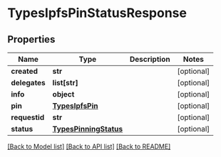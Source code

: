 # TypesIpfsPinStatusResponse

## Properties
Name | Type | Description | Notes
------------ | ------------- | ------------- | -------------
**created** | **str** |  | [optional] 
**delegates** | **list[str]** |  | [optional] 
**info** | **object** |  | [optional] 
**pin** | [**TypesIpfsPin**](TypesIpfsPin.md) |  | [optional] 
**requestid** | **str** |  | [optional] 
**status** | [**TypesPinningStatus**](TypesPinningStatus.md) |  | [optional] 

[[Back to Model list]](../README.md#documentation-for-models) [[Back to API list]](../README.md#documentation-for-api-endpoints) [[Back to README]](../README.md)

